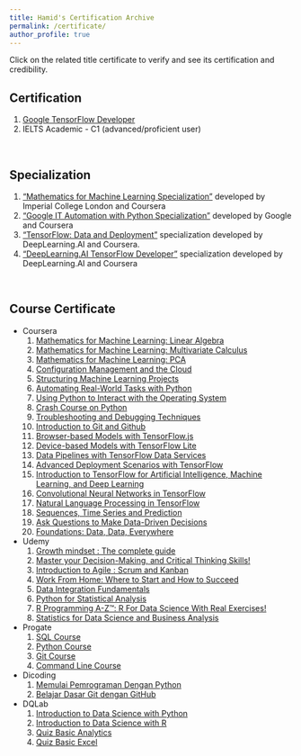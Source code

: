 ```yaml
---
title: Hamid's Certification Archive
permalink: /certificate/
author_profile: true
---
```

Click on the related title certificate to verify and see its certification and credibility.

## Certification
1. [Google TensorFlow Developer](https://www.credential.net/f3e45511-bf13-4c45-a85d-69e69e58a6ef)
2. IELTS Academic - C1 (advanced/proficient user)
<br>

## Specialization
1. [“Mathematics for Machine Learning Specialization”](https://www.coursera.org/account/accomplishments/specialization/certificate/XT8NQZJQ6Y25) developed by Imperial College London and Coursera
2. [“Google IT Automation with Python Specialization”](https://www.coursera.org/account/accomplishments/specialization/certificate/BCDG283DDZA2) developed by Google and Coursera
3. [“TensorFlow: Data and Deployment”](https://www.coursera.org/account/accomplishments/specialization/certificate/SFFGYAF3GB9M) specialization developed by DeepLearning.AI and Coursera.
4. [“DeepLearning.AI TensorFlow Developer”](https://www.coursera.org/account/accomplishments/specialization/certificate/8D7QZYFZKK6C) specialization developed by DeepLearning.AI and Coursera
<br>

## Course Certificate
* Coursera
  1. [Mathematics for Machine Learning: Linear Algebra](https://www.coursera.org/account/accomplishments/certificate/KXVFS24ZBTH4)
  2. [Mathematics for Machine Learning: Multivariate Calculus](https://www.coursera.org/account/accomplishments/certificate/DL5DEQGJWLJP)
  3. [Mathematics for Machine Learning: PCA](https://www.coursera.org/account/accomplishments/certificate/R6PLQDY9SEG9)
  4. [Configuration Management and the Cloud](https://www.coursera.org/account/accomplishments/certificate/E4CBLBXZ8CH8)
  5. [Structuring Machine Learning Projects](https://www.coursera.org/account/accomplishments/certificate/AWNFKFK7RSKJ)
  6. [Automating Real-World Tasks with Python](https://www.coursera.org/account/accomplishments/certificate/LDYEFUT2GEM9)
  7. [Using Python to Interact with the Operating System](https://www.coursera.org/account/accomplishments/certificate/3GHSRGF6A68U)
  8. [Crash Course on Python](https://www.coursera.org/account/accomplishments/certificate/JYLYJL4H6927)
  9. [Troubleshooting and Debugging Techniques](https://www.coursera.org/account/accomplishments/certificate/49XYLDTC6YYQ)
  10. [Introduction to Git and Github](https://www.coursera.org/account/accomplishments/certificate/FHF4P7DZUQH6)
  11. [Browser-based Models with TensorFlow.js](https://www.coursera.org/account/accomplishments/certificate/LJQDRZNABHTM)
  12. [Device-based Models with TensorFlow Lite](https://www.coursera.org/account/accomplishments/certificate/7MSCVVL2WW7A)
  13. [Data Pipelines with TensorFlow Data Services](https://www.coursera.org/account/accomplishments/certificate/8WR6FFLA9JQK)
  14. [Advanced Deployment Scenarios with TensorFlow](https://www.coursera.org/account/accomplishments/certificate/2BCFCZHJJ4NG)
  15. [Introduction to TensorFlow for Artificial Intelligence, Machine Learning, and Deep Learning](https://www.coursera.org/account/accomplishments/certificate/LN79CFZJK2JF)
  16. [Convolutional Neural Networks in TensorFlow](https://www.coursera.org/account/accomplishments/certificate/D8ZAXE7NVL3W)
  17. [Natural Language Processing in TensorFlow](https://www.coursera.org/account/accomplishments/certificate/CHRPTHV7BTG6)
  18. [Sequences, Time Series and Prediction](https://www.coursera.org/account/accomplishments/certificate/A37KJUSTA9PG)
  19. [Ask Questions to Make Data-Driven Decisions](https://www.coursera.org/account/accomplishments/certificate/VX9DNMJ3X6G9)
  20. [Foundations: Data, Data, Everywhere](https://www.coursera.org/account/accomplishments/certificate/SE7F3ZTLJQ8Y)
* Udemy
  1. [Growth mindset : The complete guide](https://www.udemy.com/certificate/UC-b2779964-5e1e-4ab6-ab26-af97929597eb/)
  2. [Master your Decision-Making, and Critical Thinking Skills!](https://www.udemy.com/certificate/UC-2d17d250-21f3-4a18-adb0-cd99f0842720/)
  3. [Introduction to Agile : Scrum and Kanban](https://www.udemy.com/certificate/UC-27b571d6-2e31-4e10-ae10-f1387e475322/)
  4. [Work From Home: Where to Start and How to Succeed](https://www.udemy.com/certificate/UC-3df26cd1-4a42-4e35-8be2-61741bd6100d/)
  5. [Data Integration Fundamentals](https://www.udemy.com/certificate/UC-14ba33df-d7f9-4fcd-b134-461c9d757c85/)
  6. [Python for Statistical Analysis](https://www.udemy.com/certificate/UC-3b55a2d2-98b3-4731-888a-ad6ce7b863df/)
  7. [R Programming A-Z™: R For Data Science With Real Exercises!](https://www.udemy.com/certificate/UC-4091878d-85d4-4bdd-a1bf-cf5d38b241bc/)
  8. [Statistics for Data Science and Business Analysis](https://www.udemy.com/certificate/UC-1cb623d8-7d07-4ade-a9f1-57bb009a6920/)
* Progate
  1. [SQL Course](https://progate.com/course_certificate/5ecd980aqwtwui)
  2. [Python Course](https://progate.com/course_certificate/fed08514qwpa42)
  3. [Git Course](https://progate.com/course_certificate/c6247c63qwqflm)
  4. [Command Line Course](https://progate.com/course_certificate/8f502c6fqwqds8)
* Dicoding
  1. [Memulai Pemrograman Dengan Python](https://www.dicoding.com/certificates/NVP71DOD4PR0)
  2. [Belajar Dasar Git dengan GitHub](https://www.dicoding.com/certificates/1RXYYR053XVM)
* DQLab
  1. [Introduction to Data Science with Python](https://academy.dqlab.id/Certificate_check/result/DQLABINTP1LLTKIS#mycertificate)
  2. [Introduction to Data Science with R](https://academy.dqlab.id/Certificate_check/result/DQLABBGINRCBCCVV#mycertificate)
  3. [Quiz Basic Analytics](https://academy.dqlab.id/Certificate_check/result/DQLABQBDA1PCFPKC#mycertificate)
  4. [Quiz Basic Excel](https://academy.dqlab.id/Certificate_check/result/DQLABQEDP1AOROLS#mycertificate)
